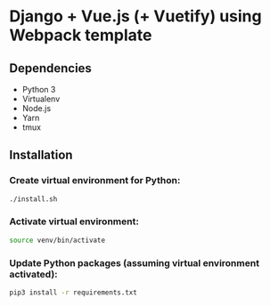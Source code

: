 # Django + Vue.js (+ Vuetify) using Webpack template

## Dependencies

- Python 3
- Virtualenv
- Node.js
- Yarn
- tmux

## Installation

### Create virtual environment for Python:

```bash
./install.sh
```

### Activate virtual environment:

```bash
source venv/bin/activate
```

### Update Python packages (assuming virtual environment activated):

```bash
pip3 install -r requirements.txt
```


